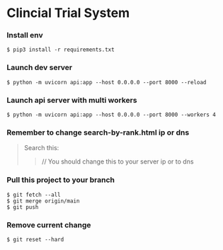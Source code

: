 # Clincial Trial System


### Install env
```
$ pip3 install -r requirements.txt
```

### Launch dev server
```
$ python -m uvicorn api:app --host 0.0.0.0 --port 8000 --reload
```

### Launch api server with multi workers
```
$ python -m uvicorn api:app --host 0.0.0.0 --port 8000 --workers 4
```
### Remember to change search-by-rank.html ip or dns
> Search this: 
>> // You should change this to your server ip or to dns

### Pull this project to your branch
```
$ git fetch --all
$ git merge origin/main
$ git push
```
### Remove current change
```
$ git reset --hard
```